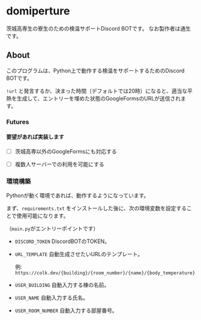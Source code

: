 # domiperture
茨城高専生の寮生のための検温サポートDiscord BOTです。 なお製作者は通生です。



## About

このプログラムは、Python上で動作する検温をサポートするためのDiscord BOTです。

`!url` と発言するか、決まった時間（デフォルトでは20時）になると、適当な平熱を生成して、エントリーを埋めた状態のGoogleFormsのURLが送信されます。



### Futures

#### 要望があれば実装します

- [ ] 茨城高専以外のGoogleFormsにも対応する
- [ ] 複数人サーバーでの利用を可能にする



### 環境構築

Pythonが動く環境であれば、動作するようになっています。

まず、`requirements.txt` をインストールした後に、次の環境変数を設定することで使用可能になります。

（`main.py`がエントリーポイントです）



- `DISCORD_TOKEN` DiscordBOTのTOKEN。

- `URL_TEMPLATE` 自動生成させたいURLのテンプレート。

  例: `https://colk.dev/{building}/{room_number}/{name}/{body_temperature}`

- `USER_BUILDING` 自動入力する棟の名前。

- `USER_NAME` 自動入力する氏名。

- `USER_ROOM_NUMBER` 自動入力する部屋番号。

